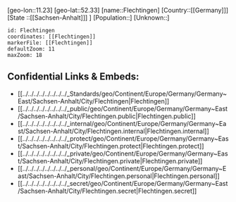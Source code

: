 ﻿---
location: [52.33,11.23]
mapzoom: [7,12] 
mapmarker: city 
type: City
tags:
- geo/City


SpocWebEntityId: 30183
isDeleted: false
confidential: public

---
[geo-lon::11.23]
[geo-lat::52.33]
[name::Flechtingen]
[Country::[[Germany]]]
[State ::[[Sachsen-Anhalt]]] ]
[Population::]
[Unknown::]


```leaflet
id: Flechtingen
coordinates: [[Flechtingen]]
markerFile: [[Flechtingen]]
defaultZoom: 11 
maxZoom: 18
```


## Confidential Links & Embeds: 
- [[../../../../../../../../_Standards/geo/Continent/Europe/Germany/Germany~East/Sachsen-Anhalt/City/Flechtingen|Flechtingen]] 
- [[../../../../../../../../_public/geo/Continent/Europe/Germany/Germany~East/Sachsen-Anhalt/City/Flechtingen.public|Flechtingen.public]] 
- [[../../../../../../../../_internal/geo/Continent/Europe/Germany/Germany~East/Sachsen-Anhalt/City/Flechtingen.internal|Flechtingen.internal]] 
- [[../../../../../../../../_protect/geo/Continent/Europe/Germany/Germany~East/Sachsen-Anhalt/City/Flechtingen.protect|Flechtingen.protect]] 
- [[../../../../../../../../_private/geo/Continent/Europe/Germany/Germany~East/Sachsen-Anhalt/City/Flechtingen.private|Flechtingen.private]] 
- [[../../../../../../../../_personal/geo/Continent/Europe/Germany/Germany~East/Sachsen-Anhalt/City/Flechtingen.personal|Flechtingen.personal]] 
- [[../../../../../../../../_secret/geo/Continent/Europe/Germany/Germany~East/Sachsen-Anhalt/City/Flechtingen.secret|Flechtingen.secret]] 
